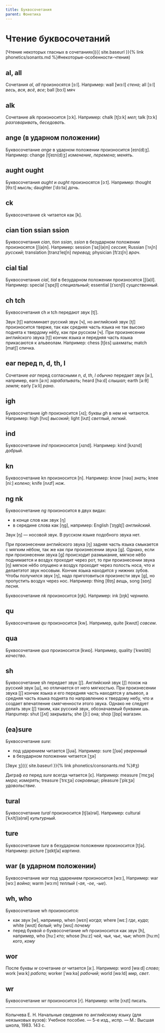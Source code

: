 ```yaml
---
title: Буквосочетания
parent: Фонетика
---
```


# Чтение буквосочетаний


[Чтение некоторых гласных в сочетаниях]({{ site.baseurl }}{% link phonetics/sonants.md %}#некоторые-особенности-чтения)

## al, all

Сочетания *al*, *all* произносятся [ɔːl].  Например: wall [wɔːl]
*стена*; all [ɔːl] *весь*, *вся*, *всё*, *все*; ball [bɔːl] *мяч*


## alk

Сочетание alk произносится [ɔːk].  Например: chalk [tʃɔːk] *мел*; talk
[tɔːk] *разговаривать*, *беседовать*.


## ange (в ударном положении)

Буквосочетание *ange* в ударном положении произносится [eɪn(d)ʒ].
Например: change [tʃeɪn(d)ʒ] *изменение*, *перемена*; *менять*.


## aught ought

Буквосочетания *aught* и *ought* произносятся [ɔːt].  Например:
thought [θɔːt] *мысль*; daughter [ˈdɔːtə] *дочь*.


## ck

Буквосочетание ck читается как [k].


## cian tion ssian ssion

Буквосочетания *cian*, *tion* *ssian*, *ssion* в безударном положении
произносятся [ʃ(ə)n].  Например: session [ˈsɛʃ(ə)n] *сессия*; Russian
[ˈrʌʃn] *русский*; translation [tranzˈleɪʃn] *перевод*; physician
[fɪˈzɪʃn] *врач*.


## cial tial

Буквосочетания *cial*, *tial* в безударном положении произносятся
[ʃ(ə)l].  Например: special [ˈspɛʃl] *специальный*; essential
[ɪˈsɛnʃl] *существенный*.


## ch tch

Буквосочетания ch и tch передают звук [tʃ].

Звук [tʃ] напоминает русский звук [ч], но английский звук [tʃ]
произносится тверже, так как средняя часть языка не так высоко поднята
к твердому нёбу, как при русском [ч].  При произнесении английского
звука [tʃ] кончик языка и передняя часть языка прикасаются к
альвеолам.  Например: chess [tʃɛs] шахматы; match [matʃ] спичка.


## ear перед n, d, th, l

Сочетание *ear* перед согласными *n*, *d*, *th*, *l* *обычно* передает
звук [əː], например, earn [əːn] *зарабатывать*; heard [həːd] *слышал*;
earth [əːθ] *земля*; early [ˈəːli] *рано*.


## igh

Буквосочетание *igh* произносится [ʌɪ]; буквы *gh* в нем не читаются.
Например: high [hʌɪ] *высокий*; light [lʌɪt] *светлый*, *легкий*.


## ind

Буквосочетание *ind* произносится [ʌɪnd].  Например: kind [kʌɪnd]
*добрый*.


## kn

Буквосочетание kn произносится [n].  Например: know [nəʊ] *знать*;
knee [niː] *колено*; knife [nʌɪf] *нож*.


## ng nk

Буквосочетание *ng* произносится в двух видах:
- в конце слов как звук [ŋ]
- в середине слова как [ŋɡ], например: English [ˈɪŋɡlɪʃ] *английский*.

<a name="ŋ"></a>
Звук [ŋ] — носовой звук.  В русском языке подобного звука нет.

При произнесении английского звука [ŋ] задняя часть языка смыкается с
мягким нёбом, так же как при произнесении звука [ɡ].  Однако, если при
произнесении звука [ɡ] происходит размыкание, мягкое нёбо поднимается
и воздух проходит через рот, то при произнесении звука [ŋ] мягкое нёбо
опущено и воздух проходит через полость носа, что и делаетэтот звук
носовым.  Кончик языка находится у нижних зубов.  Чтобы получился звук
[ŋ], надо приготовиться произнести звук [ɡ], но пропустить воздух
через нос. Например: thing [θɪŋ] *вещь*, song [sɒŋ] *песня*.

Буквосочетание *nk* произносится [ŋk].  Например: ink [ɪŋk] *чернила*.


## qu

Буквосочетание *qu* произносится [kw]. Например, quite [kwʌɪt]
*совсем*.


## qua

Буквосочетание *qua* произносится [kwɒ]. Например, quality [ˈkwɒlɪti]
*качество*.


## sh

Буквосочетание sh передает звук [ʃ].  Английский звук [ʃ] похож на
русский звук [ш], но отличается от него мягкостью.  При произнесении
звука [ʃ] кончик языка и его передняя часть находятся у альвеол, а
средняя часть языка поднята по направлению к твердому небу, что и
создает впечатление смягченности этого звука.  Однако не следует
делать звук [ʃ] таким, как русский звук, обозначаемый буквами
*шь*. Hanpumep: shut [ʃʌt] закрывать; she [ʃiː] она; shop [ʃɒp]
магазин.


## (ea)sure

Буквосочетание *sure*:
- под ударением читается [ʃʊə].  Например: sure
  [ʃʊə] *уверенный*
- в безударном положении читается [ʒə]

[Звук ʒ]({{ site.baseurl }}{% link phonetics/consonants.md %}#ʒ)

<a name="easure"></a>
Диграф *ea* перед *sure* всегда читается [ɛ].  Например: measure
[ˈmɛʒə] *мера*; *измерять*; treasure [ˈtrɛʒə] *coкровище*; pleasure
[ˈplɛʒə] *удовольствие*.


## tural

Буквосочетание *tural* произносится [tʃ(ə)rəl].  Например: cultural
[ˈkʌltʃ(ə)rəl] *культурный*.


## ture

Буквосочетание *ture* в безударном положении произносится [tʃə].
Например: picture [ˈpɪktʃə] *картина*.


## war (в ударном положении)

Буквосочетание *war* под ударением произносится [wɔː], Например: war
[wɔː] *война*; warm [wɔːm] *теплый* (*-ая*, *-ое*, *-ые*).


## wh, who

Буквосочетание wh произносится:
- как звук [w], например, when [wɛn] *когда*; where [wɛː] *где*,
  *куда*; white [wʌɪt] *белый*; why [wʌɪ] *почему*
- перед буквой *о* буквосочетание *wh* произносится как звук [h],
  например, who [huː] *кто*; whose [huːz] *чей*, *чья*, *чье*, *чьи*;
  whom [huːm] *кого*, *кому*


## wor

После буквы *w* сочетание *or* читается [əː].  Например: word [wəːd]
*слово*; work [wəːk] *работа*; worker [ˈwəːkə] *рабочий*; world
[wəːld] *мир, свет*.


## wr

Буквосочетание *wr* произносится [r].  Например: write [rʌɪt] писать.


---

Колычева Е. Н.  Начальные сведения по английскому языку (для
неязыковых вузов): Учебное пособие. — 5-е изд., испр. — М.: Высшая
школа, 1983. 143 с.
